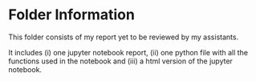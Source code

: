 # Folder Information
This folder consists of my report yet to be reviewed by my assistants. 

It includes 
          (i)   one jupyter notebook report, 
          (ii)  one python file with all the functions used in the notebook and 
          (iii) a html version of the jupyter notebook.
